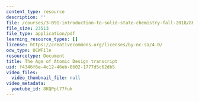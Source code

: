 ```yaml
---
content_type: resource
description: ''
file: /courses/3-091-introduction-to-solid-state-chemistry-fall-2018/8KQPpl77fuk_transcript.pdf
file_size: 23513
file_type: application/pdf
learning_resource_types: []
license: https://creativecommons.org/licenses/by-nc-sa/4.0/
ocw_type: OCWFile
resourcetype: Document
title: The Age of Atomic Design transcript
uid: f4346f6e-4c12-46eb-8602-1777d5c62db5
video_files:
  video_thumbnail_file: null
video_metadata:
  youtube_id: 8KQPpl77fuk
---
```

